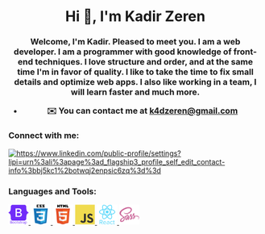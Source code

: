 <h1 align="center">Hi 👋, I'm Kadir Zeren</h1>
<h3 align="center">Welcome, I'm Kadir. Pleased to meet you. I am a web developer. I am a programmer with good knowledge of front-end techniques. I love structure and order, and at the same time I'm in favor of quality. I like to take the time to fix small details and optimize web apps. I also like working in a team, I will learn faster and much more.

* ✉️  You can contact me at [k4dzeren@gmail.com](mailto:k4dzeren@gmail.com)
</h3>

<h3 align="left">Connect with me:</h3>
<p align="left">
<a href="https://linkedin.com/in/[https://www.linkedin.com/](https://www.linkedin.com/in/k4dirzeren/)public-profile/settings?lipi=urn%3ali%3apage%3ad_flagship3_profile_self_edit_contact-info%3bbj5kc1%2botwqj2enpsic6zq%3d%3d" target="blank"><img align="center" src="https://raw.githubusercontent.com/rahuldkjain/github-profile-readme-generator/master/src/images/icons/Social/linked-in-alt.svg" alt="https://www.linkedin.com/public-profile/settings?lipi=urn%3ali%3apage%3ad_flagship3_profile_self_edit_contact-info%3bbj5kc1%2botwqj2enpsic6zq%3d%3d" height="30" width="40" /></a>
</p>

<h3 align="left">Languages and Tools:</h3>
<p align="left"> <a href="https://getbootstrap.com" target="_blank" rel="noreferrer"> <img src="https://raw.githubusercontent.com/devicons/devicon/master/icons/bootstrap/bootstrap-plain-wordmark.svg" alt="bootstrap" width="40" height="40"/> </a> <a href="https://www.w3schools.com/css/" target="_blank" rel="noreferrer"> <img src="https://raw.githubusercontent.com/devicons/devicon/master/icons/css3/css3-original-wordmark.svg" alt="css3" width="40" height="40"/> </a> <a href="https://www.w3.org/html/" target="_blank" rel="noreferrer"> <img src="https://raw.githubusercontent.com/devicons/devicon/master/icons/html5/html5-original-wordmark.svg" alt="html5" width="40" height="40"/> </a> <a href="https://developer.mozilla.org/en-US/docs/Web/JavaScript" target="_blank" rel="noreferrer"> <img src="https://raw.githubusercontent.com/devicons/devicon/master/icons/javascript/javascript-original.svg" alt="javascript" width="40" height="40"/> </a> <a href="https://reactjs.org/" target="_blank" rel="noreferrer"> <img src="https://raw.githubusercontent.com/devicons/devicon/master/icons/react/react-original-wordmark.svg" alt="react" width="40" height="40"/> </a> <a href="https://sass-lang.com" target="_blank" rel="noreferrer"> <img src="https://raw.githubusercontent.com/devicons/devicon/master/icons/sass/sass-original.svg" alt="sass" width="40" height="40"/> </a> </p>
